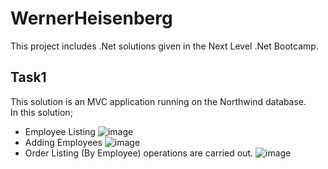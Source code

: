 <h1>WernerHeisenberg</h1>

This project includes .Net solutions given in the Next Level .Net Bootcamp.

<h2>Task1</h2>

  This solution is an MVC application running on the Northwind database. <br/>
  In this solution;
  
- Employee Listing
    ![image](https://github.com/enesorhaan/WernerHeisenberg/assets/59869028/0710740d-cf56-4388-9076-7bf233f618c4)
- Adding Employees
    ![image](https://github.com/enesorhaan/WernerHeisenberg/assets/59869028/82e3a095-5308-4ec3-8d8b-67f6a87f374c)
- Order Listing (By Employee) operations are carried out.
    ![image](https://github.com/enesorhaan/WernerHeisenberg/assets/59869028/8058c0fb-e6bf-4f42-92cc-b8ae6e26c777)




